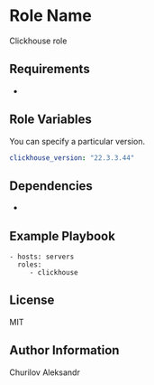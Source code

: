 Role Name
=========

Clickhouse role

Requirements
------------

-

Role Variables
--------------
You can specify a particular version.
```yaml
clickhouse_version: "22.3.3.44"
```

Dependencies
------------

-

Example Playbook
----------------

    - hosts: servers
      roles:
         - clickhouse

License
-------

MIT

Author Information
------------------

Churilov Aleksandr

